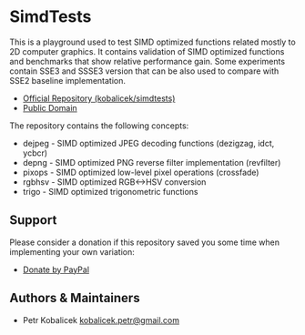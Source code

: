 SimdTests
=========

This is a playground used to test SIMD optimized functions related mostly to 2D computer graphics. It contains validation of SIMD optimized functions and benchmarks that show relative performance gain. Some experiments contain SSE3 and SSSE3 version that can be also used to compare with SSE2 baseline implementation.

  * [Official Repository (kobalicek/simdtests)](https://github.com/kobalicek/simdtests)
  * [Public Domain](https://unlicense.org/)

The repository contains the following concepts:

  * dejpeg - SIMD optimized JPEG decoding functions (dezigzag, idct, ycbcr)
  * depng - SIMD optimized PNG reverse filter implementation (revfilter)
  * pixops - SIMD optimized low-level pixel operations (crossfade)
  * rgbhsv - SIMD optimized RGB<->HSV conversion
  * trigo - SIMD optimized trigonometric functions

Support
-------

Please consider a donation if this repository saved you some time when implementing your own variation:

  * [Donate by PayPal](https://www.paypal.com/cgi-bin/webscr?cmd=_donations&business=QDRM6SRNG7378&lc=EN;&item_name=simdtests&currency_code=EUR)

Authors & Maintainers
---------------------

  * Petr Kobalicek <kobalicek.petr@gmail.com>
